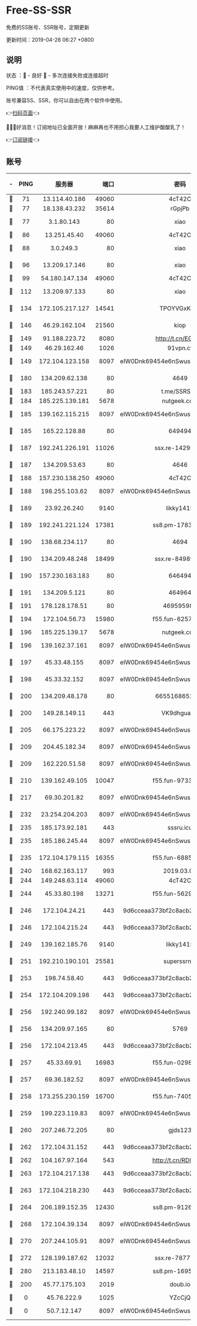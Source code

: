 # Free-SS-SSR

免费的SS账号、SSR账号，定期更新

更新时间：2019-04-28 06:27 +0800

## 说明

状态     ：🙂 - 良好 🙁 - 多次连接失败或连接超时

PING值   ：不代表真实使用中的速度，仅供参考。

账号兼容SS、SSR，你可以自由在两个软件中使用。

👉[扫码页面](https://liesauer.github.io/Free-SS-SSR/)👈

🎉🎉🎉好消息！订阅地址已全面开放！麻麻再也不用担心我要人工维护酸酸乳了！

👉[订阅链接](https://www.liesauer.net/yogurt/subscribe?ACCESS_TOKEN=DAYxR3mMaZAsaqUb)👈

## 账号

|-|PING|服务器|端口|密码|加密方式|区域|
|:----:|:----:|:-----:|-----:|:----:|:----:|:----:|
|🙂|71|13.114.40.186|49060|4cT42C|chacha20|JP|
|🙂|77|18.138.43.232|35614|rGpjPb|rc4-md5|SG|
|🙂|77|3.1.80.143|80|xiao|aes-128-ctr|SG|
|🙂|86|13.251.45.40|49060|4cT42C|chacha20|SG|
|🙂|88|3.0.249.3|80|xiao|aes-128-ctr|SG|
|🙂|96|13.209.17.146|80|xiao|aes-128-ctr|KR|
|🙂|99|54.180.147.134|49060|4cT42C|chacha20|KR|
|🙂|112|13.209.97.133|80|xiao|aes-128-ctr|KR|
|🙂|134|172.105.217.127|14541|TPOYVGxKglpi|aes-256-cfb|JP|
|🙂|146|46.29.162.104|21560|kiop|aes-128-ctr|RU|
|🙂|149|91.188.223.72|8080|http://t.cn/EGJIyrl|rc4-md5|RU|
|🙂|149|46.29.162.46|1026|91vpn.cf|rc4-md5|RU|
|🙂|149|172.104.123.158|8097|eIW0Dnk69454e6nSwuspv9DmS201tQ0D|aes-256-cfb|JP|
|🙂|180|134.209.62.138|80|4649|aes-256-cfb|US|
|🙂|183|185.243.57.221|80|t.me/SSRSUB|rc4-md5|US|
|🙂|184|185.225.139.181|5678|nutgeek.com|rc4-md5|US|
|🙂|185|139.162.115.215|8097|eIW0Dnk69454e6nSwuspv9DmS201tQ0D|aes-256-cfb|JP|
|🙂|185|165.22.128.88|80|649494|aes-256-cfb|US|
|🙂|187|192.241.226.191|11026|ssx.re-14295921|aes-256-cfb|US|
|🙂|187|134.209.53.63|80|4646|aes-256-cfb|US|
|🙂|188|157.230.138.250|49060|4cT42C|chacha20|US|
|🙂|188|198.255.103.62|8097|eIW0Dnk69454e6nSwuspv9DmS201tQ0D|aes-256-cfb|US|
|🙂|189|23.92.26.240|9140|likky1415|aes-256-cfb|US|
|🙂|189|192.241.221.124|17381|ss8.pm-17837831|aes-256-cfb|US|
|🙂|190|138.68.234.117|80|4694|aes-256-cfb|US|
|🙂|190|134.209.48.248|18499|ssx.re-84989340|aes-256-cfb|US|
|🙂|190|157.230.163.183|80|646494|aes-256-cfb|US|
|🙂|191|134.209.5.121|80|464964|aes-256-cfb|US|
|🙂|191|178.128.178.51|80|469595985|chacha20|US|
|🙂|194|172.104.56.73|15980|f55.fun-62579507|aes-256-cfb|SG|
|🙂|196|185.225.139.17|5678|nutgeek.com|rc4-md5|US|
|🙂|196|139.162.37.161|8097|eIW0Dnk69454e6nSwuspv9DmS201tQ0D|aes-256-cfb|SG|
|🙂|197|45.33.48.155|8097|eIW0Dnk69454e6nSwuspv9DmS201tQ0D|aes-256-cfb|US|
|🙂|198|45.33.32.152|8097|eIW0Dnk69454e6nSwuspv9DmS201tQ0D|aes-256-cfb|US|
|🙂|200|134.209.48.178|80|6655168651651|aes-256-cfb|US|
|🙂|200|149.28.149.11|443|VK9dhgualsL|aes-256-cfb|SG|
|🙂|205|66.175.223.22|8097|eIW0Dnk69454e6nSwuspv9DmS201tQ0D|aes-256-cfb|US|
|🙂|209|204.45.182.34|8097|eIW0Dnk69454e6nSwuspv9DmS201tQ0D|aes-256-cfb|US|
|🙂|209|162.220.51.58|8097|eIW0Dnk69454e6nSwuspv9DmS201tQ0D|aes-256-cfb|US|
|🙂|210|139.162.49.105|10047|f55.fun-97330264|aes-256-cfb|SG|
|🙂|217|69.30.201.82|8097|eIW0Dnk69454e6nSwuspv9DmS201tQ0D|aes-256-cfb|US|
|🙂|232|23.254.204.203|8097|eIW0Dnk69454e6nSwuspv9DmS201tQ0D|aes-256-cfb|US|
|🙂|235|185.173.92.181|443|sssru.icu|rc4-md5|RU|
|🙂|235|185.186.245.44|8097|eIW0Dnk69454e6nSwuspv9DmS201tQ0D|aes-256-cfb|NL|
|🙂|235|172.104.179.115|16355|f55.fun-68858969|aes-256-cfb|SG|
|🙂|240|168.62.163.117|993|2019.03.07|rc4-md5|US|
|🙂|244|149.248.63.114|49060|4cT42C|chacha20|CA|
|🙂|244|45.33.80.198|13271|f55.fun-56298664|aes-256-cfb|US|
|🙂|246|172.104.24.21|443|9d6cceaa373bf2c8acb22e60b6a58be6|aes-256-cfb|US|
|🙂|246|172.104.215.24|443|9d6cceaa373bf2c8acb22e60b6a58be6|aes-256-cfb|US|
|🙂|249|139.162.185.76|9140|likky1415|aes-256-cfb|DE|
|🙂|251|192.210.190.101|25581|superssrnet|aes-256-cfb|US|
|🙂|253|198.74.58.40|443|9d6cceaa373bf2c8acb22e60b6a58be6|aes-256-cfb|US|
|🙂|254|172.104.209.198|443|9d6cceaa373bf2c8acb22e60b6a58be6|aes-256-cfb|US|
|🙂|256|192.240.99.182|8097|eIW0Dnk69454e6nSwuspv9DmS201tQ0D|aes-256-cfb|US|
|🙂|256|134.209.97.165|80|5769|aes-256-cfb|SG|
|🙂|256|172.104.213.45|443|9d6cceaa373bf2c8acb22e60b6a58be6|aes-256-cfb|US|
|🙂|257|45.33.69.91|16983|f55.fun-02989986|aes-256-cfb|US|
|🙂|257|69.36.182.52|8097|eIW0Dnk69454e6nSwuspv9DmS201tQ0D|aes-256-cfb|US|
|🙂|258|173.255.230.159|16700|f55.fun-74058687|aes-256-cfb|US|
|🙂|259|199.223.119.83|8097|eIW0Dnk69454e6nSwuspv9DmS201tQ0D|aes-256-cfb|US|
|🙂|260|207.246.72.205|80|gjds123|aes-256-cfb|US|
|🙂|262|172.104.31.152|443|9d6cceaa373bf2c8acb22e60b6a58be6|aes-256-cfb|US|
|🙂|262|104.167.97.164|543|http://t.cn/RD0D7sx|rc4-md5|CA|
|🙂|263|172.104.217.138|443|9d6cceaa373bf2c8acb22e60b6a58be6|aes-256-cfb|US|
|🙂|263|172.104.218.230|443|9d6cceaa373bf2c8acb22e60b6a58be6|aes-256-cfb|US|
|🙂|264|206.189.152.35|12430|ss8.pm-91266424|aes-256-cfb|SG|
|🙂|268|172.104.39.134|8097|eIW0Dnk69454e6nSwuspv9DmS201tQ0D|aes-256-cfb|SG|
|🙂|270|207.244.105.91|8097|eIW0Dnk69454e6nSwuspv9DmS201tQ0D|aes-256-cfb|US|
|🙂|272|128.199.187.62|12032|ssx.re-78777412|aes-256-cfb|SG|
|🙂|280|213.183.48.10|14597|ss8.pm-16950622|rc4-md5|RU|
|🙂|200|45.77.175.103|2019|doub.io|aes-128-ctr|SG|
|🙁|0|45.76.222.9|1025|YZcCjQ|rc4-md5|JP|
|🙁|0|50.7.12.147|8097|eIW0Dnk69454e6nSwuspv9DmS201tQ0D|aes-256-cfb|BR|
